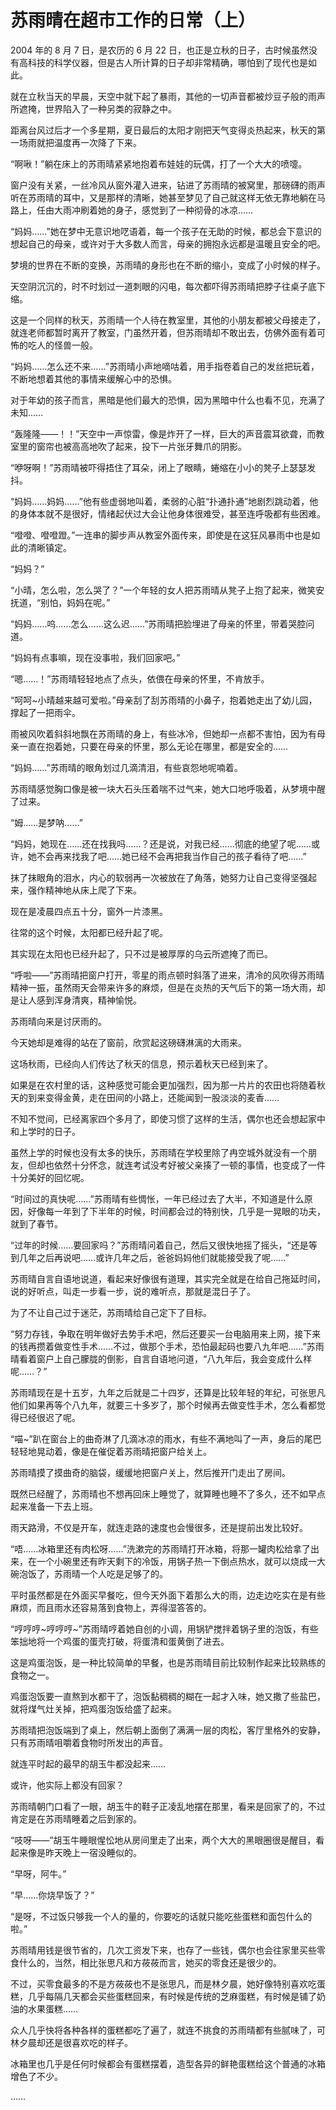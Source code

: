 # 苏雨晴在超市工作的日常（上）

2004 年的 8 月 7 日，是农历的 6 月 22 日，也正是立秋的日子，古时候虽然没有高科技的科学仪器，但是古人所计算的日子却非常精确，哪怕到了现代也是如此。

就在立秋当天的早晨，天空中就下起了暴雨，其他的一切声音都被炒豆子般的雨声所遮掩，世界陷入了一种另类的寂静之中。

距离台风过后才一个多星期，夏日最后的太阳才刚把天气变得炎热起来，秋天的第一场雨就把温度再一次降了下来。

“啊啾！”躺在床上的苏雨晴紧紧地抱着布娃娃的玩偶，打了一个大大的喷嚏。

窗户没有关紧，一丝冷风从窗外灌入进来，钻进了苏雨晴的被窝里，那磅礴的雨声听在苏雨晴的耳中，又是那样的清晰，她甚至梦见了自己就这样无依无靠地躺在马路上，任由大雨冲刷着她的身子，感觉到了一种彻骨的冰凉……

“妈妈……”她在梦中无意识地呓语着，每一个孩子在无助的时候，都总会下意识的想起自己的母亲，或许对于大多数人而言，母亲的拥抱永远都是温暖且安全的吧。

梦境的世界在不断的变换，苏雨晴的身形也在不断的缩小，变成了小时候的样子。

天空阴沉沉的，时不时划过一道刺眼的闪电，每次都吓得苏雨晴把脖子往桌子底下缩。

这是一个同样的秋天，苏雨晴一个人待在教室里，其他的小朋友都被父母接走了，就连老师都暂时离开了教室，门虽然开着，但苏雨晴却不敢出去，仿佛外面有着可怖的吃人的怪兽一般。

“妈妈……怎么还不来……”苏雨晴小声地嘀咕着，用手指卷着自己的发丝把玩着，不断地想着其他的事情来缓解心中的恐惧。

对于年幼的孩子而言，黑暗是他们最大的恐惧，因为黑暗中什么也看不见，充满了未知……

“轰隆隆——！！”天空中一声惊雷，像是炸开了一样，巨大的声音震耳欲聋，而教室里的窗帘也被高高地吹了起来，投下一片张牙舞爪的阴影。

“咿呀啊！”苏雨晴被吓得捂住了耳朵，闭上了眼睛，蜷缩在小小的凳子上瑟瑟发抖。

“妈妈……妈妈……”他有些虚弱地叫着，柔弱的心脏“扑通扑通”地剧烈跳动着，他的身体本就不是很好，情绪起伏过大会让他身体很难受，甚至连呼吸都有些困难。

“噔噔、噔噔蹬。”一连串的脚步声从教室外面传来，即使是在这狂风暴雨中也是如此的清晰镇定。

“妈妈？”

“小晴，怎么啦，怎么哭了？”一个年轻的女人把苏雨晴从凳子上抱了起来，微笑安抚道，“别怕，妈妈在呢。”

“妈妈……呜……怎么……这么迟……”苏雨晴把脸埋进了母亲的怀里，带着哭腔问道。

“妈妈有点事嘛，现在没事啦，我们回家吧。”

“嗯……！”苏雨晴轻轻地点了点头，依偎在母亲的怀里，不肯放手。

“呵呵~小晴越来越可爱啦。”母亲刮了刮苏雨晴的小鼻子，抱着她走出了幼儿园，撑起了一把雨伞。

雨被风吹着斜斜地飘在苏雨晴的身上，有些冰冷，但她却一点都不害怕，因为有母亲一直在抱着她，只要在母亲的怀里，那么无论在哪里，都是安全的……

“妈妈……”苏雨晴的眼角划过几滴清泪，有些哀怨地呢喃着。

苏雨晴感觉胸口像是被一块大石头压着喘不过气来，她大口地呼吸着，从梦境中醒了过来。

“姆……是梦呐……”

“妈妈，她现在……还在找我吗……？还是说，对我已经……彻底的绝望了呢……或许，她不会再来找我了吧……她已经不会再把我当作自己的孩子看待了吧……”

抹了抹眼角的泪水，内心的软弱再一次被放在了角落，她努力让自己变得坚强起来，强作精神地从床上爬了下来。

现在是凌晨四点五十分，窗外一片漆黑。

往常的这个时候，太阳都已经升起了呢。

其实现在太阳也已经升起了，只不过是被厚厚的乌云所遮掩了而已。

“呼啦——”苏雨晴把窗户打开，零星的雨点顿时斜落了进来，清冷的风吹得苏雨晴精神一振，虽然雨天会带来许多的麻烦，但是在炎热的天气后下的第一场大雨，却是让人感到浑身清爽，精神愉悦。

苏雨晴向来是讨厌雨的。

今天她却是难得的站在了窗前，欣赏起这磅礴淋漓的大雨来。

这场秋雨，已经向人们传达了秋天的信息，预示着秋天已经到来了。

如果是在农村里的话，这种感觉可能会更加强烈，因为那一片片的农田也将随着秋天的到来变得金黄，走在田间的小路上，还能闻到一股淡淡的麦香……

不知不觉间，已经离家四个多月了，即使习惯了这样的生活，偶尔也还会想起家中和上学时的日子。

虽然上学的时候也没有太多的快乐，苏雨晴在学校里除了冉空城外就没有一个朋友，但却也依然十分怀念，就连考试没考好被父亲揍了一顿的事情，也变成了一件十分美好的回忆呢。

“时间过的真快呢……”苏雨晴有些惆怅，一年已经过去了大半，不知道是什么原因，好像每一年到了下半年的时候，时间都会过的特别快，几乎是一晃眼的功夫，就到了春节。

“过年的时候……要回家吗？”苏雨晴问着自己，然后又很快地摇了摇头，“还是等到几年之后再说吧……或许几年之后，爸爸妈妈他们就能接受我了呢……”

苏雨晴自言自语地说道，看起来好像很有道理，其实完全就是在给自己拖延时间，说的好听点，叫走一步看一步，说的难听点，那就是混日子了。

为了不让自己过于迷茫，苏雨晴给自己定下了目标。

“努力存钱，争取在明年做好去势手术吧，然后还要买一台电脑用来上网，接下来的钱再攒着做变性手术……不过，做那个手术，恐怕最起码也要八九年吧……”苏雨晴看着窗户上自己朦胧的倒影，自言自语地问道，“八九年后，我会变成什么样呢……？”

苏雨晴现在是十五岁，九年之后就是二十四岁，还算是比较年轻的年纪，可张思凡他们如果再等个八九年，就要三十多岁了，那个时候再去做变性手术，怎么看都觉得已经很迟了呢。

“喵~”趴在窗台上的曲奇淋了几滴冰凉的雨水，有些不满地叫了一声，身后的尾巴轻轻地晃动着，像是在催促着苏雨晴把窗户给关上。

苏雨晴摸了摸曲奇的脑袋，缓缓地把窗户关上，然后推开门走出了房间。

既然已经醒了，苏雨晴也不想再回床上睡觉了，就算睡也睡不了多久，还不如早点起来准备一下去上班。

雨天路滑，不仅是开车，就连走路的速度也会慢很多，还是提前出发比较好。

“唔……冰箱里还有肉松呀……”洗漱完的苏雨晴打开冰箱，将那一罐肉松给拿了出来，在一个小碗里还有昨天剩下的冷饭，用锅子热一下倒点热水，就可以烧成一大碗泡饭了，苏雨晴一个人吃是足够了的。

平时虽然都是在外面买早餐吃，但今天外面下着那么大的雨，边走边吃实在是有些麻烦，而且雨水还容易落到食物上，弄得湿答答的。

“哼哼哼~哼哼哼~”苏雨晴哼着她自创的小调，用锅铲搅拌着锅子里的泡饭，有些笨拙地将一个鸡蛋的蛋壳打破，将蛋清和蛋黄倒了进去。

这是鸡蛋泡饭，是一种比较简单的早餐，也是苏雨晴目前比较制作起来比较熟练的食物之一。

鸡蛋泡饭要一直熬到水都干了，泡饭黏稠稠的糊在一起才入味，她又撒了些盐巴，就将煤气灶关掉，把鸡蛋泡饭给盛了起来。

苏雨晴把泡饭端到了桌上，然后朝上面倒了满满一层的肉松，客厅里格外的安静，只有苏雨晴咀嚼着食物时所发出的声音。

就连平时起的最早的胡玉牛都没起来……

或许，他实际上都没有回家？

苏雨晴朝门口看了一眼，胡玉牛的鞋子正凌乱地摆在那里，看来是回家了的，不过肯定是在苏雨晴睡着之后到家的。

“吱呀——”胡玉牛睡眼惺忪地从房间里走了出来，两个大大的黑眼圈很是醒目，看起来像是昨天晚上一宿没睡似的。

“早呀，阿牛。”

“早……你烧早饭了？”

“是呀，不过饭只够我一个人的量的，你要吃的话就只能吃些蛋糕和面包什么的啦。”

苏雨晴用钱是很节省的，几次工资发下来，也存了一些钱，偶尔也会往家里买些零食什么的，当然，相比张思凡和方莜莜而言，她买的零食还是很少的。

不过，买零食最多的不是方莜莜也不是张思凡，而是林夕晨，她好像特别喜欢吃蛋糕，几乎每隔几天都会买些蛋糕回来，有时候是传统的芝麻蛋糕，有时候是铺了奶油的水果蛋糕……

众人几乎快将各种各样的蛋糕都吃了遍了，就连不挑食的苏雨晴都有些腻味了，可林夕晨却还是很喜欢吃的样子。

冰箱里也几乎是任何时候都会有蛋糕摆着，造型各异的鲜艳蛋糕给这个普通的冰箱增色了不少。

……

